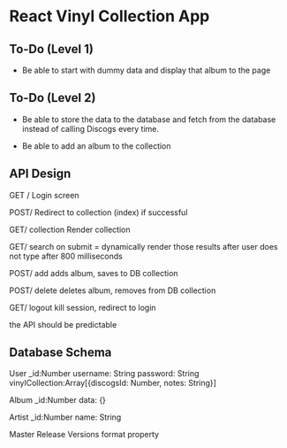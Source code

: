 # React Vinyl Collection App

## To-Do (Level 1)

* Be able to start with dummy data and display that album to the page

## To-Do (Level 2)

* Be able to store the data to the database and fetch from the database instead of calling Discogs every time. 

* Be able to add an album to the collection  

## API Design

GET /
	Login screen

POST/
	Redirect to collection (index) if successful

GET/ collection
	Render collection

GET/ search
	on submit = dynamically render those results after user does not type after 800 milliseconds

POST/ add
	adds album, saves to DB collection

POST/ delete
	deletes album, removes from DB collection

GET/ logout
	kill session, redirect to login

the API should be predictable


## Database Schema
User
	_id:Number
	username: String
	password: String
	vinylCollection:Array[{discogsId: Number, notes: String}]

Album
	_id:Number
	data: {}

Artist
	_id:Number
	name: String
	



Master Release Versions format property